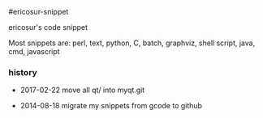 #ericosur-snippet

ericosur's code snippet

Most snippets are:
perl, text, python, C, batch,
graphviz, shell script, java, cmd, javascript

### history

* 2017-02-22 move all qt/ into myqt.git

* 2014-08-18 migrate my snippets from gcode to github

